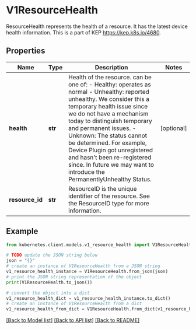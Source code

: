 # V1ResourceHealth

ResourceHealth represents the health of a resource. It has the latest device health information. This is a part of KEP https://kep.k8s.io/4680.

## Properties

Name | Type | Description | Notes
------------ | ------------- | ------------- | -------------
**health** | **str** | Health of the resource. can be one of:  - Healthy: operates as normal  - Unhealthy: reported unhealthy. We consider this a temporary health issue               since we do not have a mechanism today to distinguish               temporary and permanent issues.  - Unknown: The status cannot be determined.             For example, Device Plugin got unregistered and hasn&#39;t been re-registered since.  In future we may want to introduce the PermanentlyUnhealthy Status. | [optional] 
**resource_id** | **str** | ResourceID is the unique identifier of the resource. See the ResourceID type for more information. | 

## Example

```python
from kubernetes.client.models.v1_resource_health import V1ResourceHealth

# TODO update the JSON string below
json = "{}"
# create an instance of V1ResourceHealth from a JSON string
v1_resource_health_instance = V1ResourceHealth.from_json(json)
# print the JSON string representation of the object
print(V1ResourceHealth.to_json())

# convert the object into a dict
v1_resource_health_dict = v1_resource_health_instance.to_dict()
# create an instance of V1ResourceHealth from a dict
v1_resource_health_from_dict = V1ResourceHealth.from_dict(v1_resource_health_dict)
```
[[Back to Model list]](../README.md#documentation-for-models) [[Back to API list]](../README.md#documentation-for-api-endpoints) [[Back to README]](../README.md)


